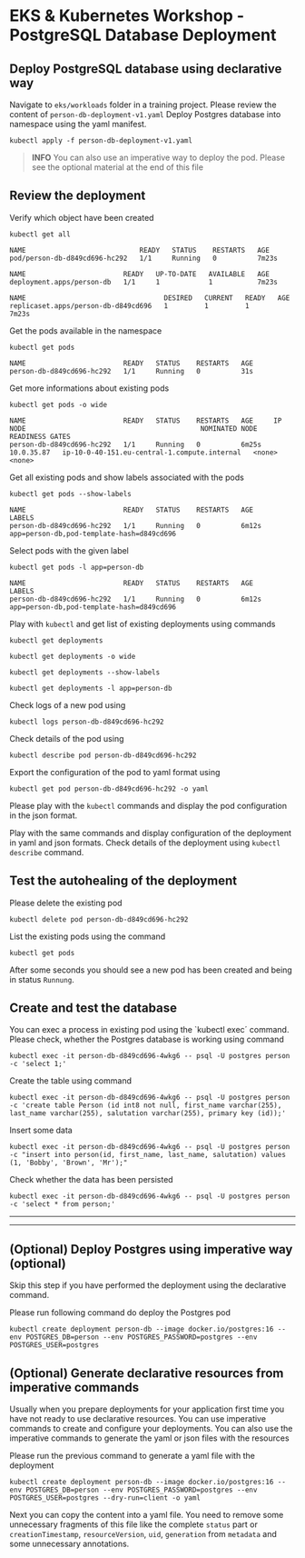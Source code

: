 # EKS & Kubernetes Workshop - PostgreSQL Database Deployment

## Deploy PostgreSQL database using declarative way

Navigate to `eks/workloads` folder in a training project. Please review the content of `person-db-deployment-v1.yaml` Deploy Postgres database into namespace using the yaml manifest.

```
kubectl apply -f person-db-deployment-v1.yaml
```

> **INFO**
> You can also use an imperative way to deploy the pod. Please see the optional material at the end of this file

## Review the deployment

Verify which object have been created

```
kubectl get all
```
```
NAME                            READY   STATUS    RESTARTS   AGE
pod/person-db-d849cd696-hc292   1/1     Running   0          7m23s

NAME                        READY   UP-TO-DATE   AVAILABLE   AGE
deployment.apps/person-db   1/1     1            1           7m23s

NAME                                  DESIRED   CURRENT   READY   AGE
replicaset.apps/person-db-d849cd696   1         1         1       7m23s
```

Get the pods available in the namespace
```
kubectl get pods
```
```
NAME                        READY   STATUS    RESTARTS   AGE
person-db-d849cd696-hc292   1/1     Running   0          31s
```
Get more informations about existing pods
```
kubectl get pods -o wide
```
```
NAME                        READY   STATUS    RESTARTS   AGE     IP           NODE                                           NOMINATED NODE   READINESS GATES
person-db-d849cd696-hc292   1/1     Running   0          6m25s   10.0.35.87   ip-10-0-40-151.eu-central-1.compute.internal   <none>           <none>
```
Get all existing pods and show labels associated with the pods
```
kubectl get pods --show-labels
```
```
NAME                        READY   STATUS    RESTARTS   AGE     LABELS
person-db-d849cd696-hc292   1/1     Running   0          6m12s   app=person-db,pod-template-hash=d849cd696
```

Select pods with the given label
```
kubectl get pods -l app=person-db
```
```
NAME                        READY   STATUS    RESTARTS   AGE     LABELS
person-db-d849cd696-hc292   1/1     Running   0          6m12s   app=person-db,pod-template-hash=d849cd696
```

Play with `kubectl` and get list of existing deployments using commands
```
kubectl get deployments
```
```
kubectl get deployments -o wide
```
```
kubectl get deployments --show-labels
```
```
kubectl get deployments -l app=person-db
```

Check logs of a new pod using 
```
kubectl logs person-db-d849cd696-hc292
```

Check details of the pod using 
```
kubectl describe pod person-db-d849cd696-hc292
```

Export the configuration of the pod to yaml format using
```
kubectl get pod person-db-d849cd696-hc292 -o yaml
```

Please play with the `kubectl` commands and display the pod configuration in the json format. 

Play with the same commands and display configuration of the deployment in yaml and json formats. Check details of the deployment using `kubectl describe` command.

## Test the autohealing of the deployment

Please delete the existing pod
```
kubectl delete pod person-db-d849cd696-hc292
```
List the existing pods using the command
```
kubectl get pods
```
After some seconds you should see a new pod has been created and being in status `Runnung`.

## Create and test the database

You can exec a process in existing pod using the `kubectl exec´ command. Please check, whether the Postgres database is working using command

```
kubectl exec -it person-db-d849cd696-4wkg6 -- psql -U postgres person -c 'select 1;'
```

Create the table using command
```
kubectl exec -it person-db-d849cd696-4wkg6 -- psql -U postgres person -c 'create table Person (id int8 not null, first_name varchar(255), last_name varchar(255), salutation varchar(255), primary key (id));'
```

Insert some data 
```
kubectl exec -it person-db-d849cd696-4wkg6 -- psql -U postgres person -c "insert into person(id, first_name, last_name, salutation) values (1, 'Bobby', 'Brown', 'Mr');"
```

Check whether the data has been persisted
```
kubectl exec -it person-db-d849cd696-4wkg6 -- psql -U postgres person -c 'select * from person;'
```

---
---

## (Optional) Deploy Postgres using imperative way (optional)

Skip this step if you have performed the deployment using the declarative command.

Please run following command do deploy the Postgres pod
```
kubectl create deployment person-db --image docker.io/postgres:16 --env POSTGRES_DB=person --env POSTGRES_PASSWORD=postgres --env POSTGRES_USER=postgres
```

## (Optional) Generate declarative resources from imperative commands

Usually when you prepare deployments for your application first time you have not ready to use declarative resources. You can use imperative commands to create and configure your deployments. You can also use the imperative commands to generate the yaml or json files with the resources

Please run the previous command to generate a yaml file with the deployment
```
kubectl create deployment person-db --image docker.io/postgres:16 --env POSTGRES_DB=person --env POSTGRES_PASSWORD=postgres --env POSTGRES_USER=postgres --dry-run=client -o yaml
```
Next you can copy the content into a yaml file. You need to remove some unnecessary fragments of this file like the complete `status` part or `creationTimestamp`, `resourceVersion`, `uid`, `generation` from `metadata` and some unnecessary annotations. 